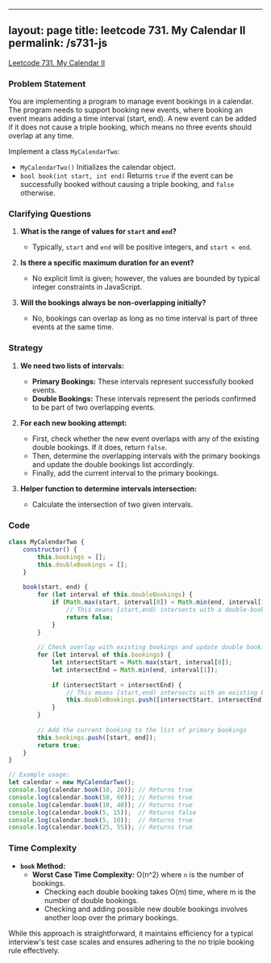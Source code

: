 
---
layout: page
title: leetcode 731. My Calendar II
permalink: /s731-js
---
[Leetcode 731. My Calendar II](https://algoadvance.github.io/algoadvance/l731)
### Problem Statement

You are implementing a program to manage event bookings in a calendar. The program needs to support booking new events, where booking an event means adding a time interval (start, end). A new event can be added if it does not cause a triple booking, which means no three events should overlap at any time.

Implement a class `MyCalendarTwo`:

- `MyCalendarTwo()` Initializes the calendar object.
- `bool book(int start, int end)` Returns `true` if the event can be successfully booked without causing a triple booking, and `false` otherwise. 

### Clarifying Questions

1. **What is the range of values for `start` and `end`?**
   - Typically, `start` and `end` will be positive integers, and `start < end`.

2. **Is there a specific maximum duration for an event?**
   - No explicit limit is given; however, the values are bounded by typical integer constraints in JavaScript.

3. **Will the bookings always be non-overlapping initially?**
   - No, bookings can overlap as long as no time interval is part of three events at the same time.

### Strategy

1. **We need two lists of intervals:**
   - **Primary Bookings:** These intervals represent successfully booked events.
   - **Double Bookings:** These intervals represent the periods confirmed to be part of two overlapping events.

2. **For each new booking attempt:**
   - First, check whether the new event overlaps with any of the existing double bookings. If it does, return `false`.
   - Then, determine the overlapping intervals with the primary bookings and update the double bookings list accordingly.
   - Finally, add the current interval to the primary bookings.

3. **Helper function to determine intervals intersection:**
   - Calculate the intersection of two given intervals.

### Code

```javascript
class MyCalendarTwo {
    constructor() {
        this.bookings = [];
        this.doubleBookings = [];
    }
    
    book(start, end) {
        for (let interval of this.doubleBookings) {
            if (Math.max(start, interval[0]) < Math.min(end, interval[1])) {
                // This means [start,end) intersects with a double-booked interval
                return false;
            }
        }
        
        // Check overlap with existing bookings and update double bookings
        for (let interval of this.bookings) {
            let intersectStart = Math.max(start, interval[0]);
            let intersectEnd = Math.min(end, interval[1]);
            
            if (intersectStart < intersectEnd) {
                // This means [start,end) intersects with an existing booking
                this.doubleBookings.push([intersectStart, intersectEnd]);
            }
        }
        
        // Add the current booking to the list of primary bookings
        this.bookings.push([start, end]);
        return true;
    }
}

// Example usage:
let calendar = new MyCalendarTwo();
console.log(calendar.book(10, 20)); // Returns true
console.log(calendar.book(50, 60)); // Returns true
console.log(calendar.book(10, 40)); // Returns true
console.log(calendar.book(5, 15));  // Returns false
console.log(calendar.book(5, 10));  // Returns true
console.log(calendar.book(25, 55)); // Returns true
```

### Time Complexity

- **`book` Method:**
  - **Worst Case Time Complexity:** O(n^2) where `n` is the number of bookings.
    - Checking each double booking takes O(m) time, where m is the number of double bookings.
    - Checking and adding possible new double bookings involves another loop over the primary bookings.

While this approach is straightforward, it maintains efficiency for a typical interview's test case scales and ensures adhering to the no triple booking rule effectively.